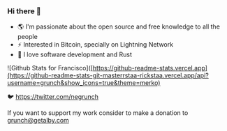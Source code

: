### Hi there 👋

- 🌎 I'm passionate about the open source and free knowledge to all the people
- ⚡ Interested in Bitcoin, specially on Lightning Network
- 🦀 I love software development and Rust

![Github Stats for Francisco]([https://github-readme-stats.vercel.app](https://github-readme-stats-git-masterrstaa-rickstaa.vercel.app/api?username=grunch&show_icons=true&theme=merko)

🐦 https://twitter.com/negrunch

If you want to support my work consider to make a donation to grunch@getalby.com
